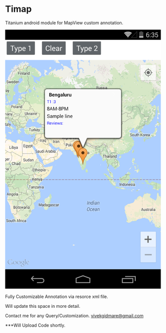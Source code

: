 Timap
=====

Titanium android module for MapView custom annotation.

![Annotation](https://github.com/vivekgidmare/Timap/blob/master/screenshot.png "View")


Fully Customizable Annotation via resorce xml file.

Will update this space in more detail.

Contact me for any Query/Customization.
vivekgidmare@gmail.com

***Will Upload Code shortly.
